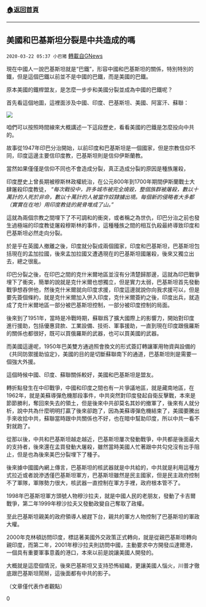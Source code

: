 ###  [:house:返回首頁](https://github.com/ourhimalayas/txt)
---

## 美國和巴基斯坦分裂是中共造成的嗎
`2020-03-22 05:37 小巴猪` [轉載自GNews](https://gnews.org/zh-hant/148603/)

現在中國人一說巴基斯坦就是“巴鐵”，形容中國和巴基斯坦的關係，特別特別的鐵，但是這個巴鐵以前並不是中國的巴鐵，而是美國的巴鐵。

原本美國的鐵桿盟友，是怎麼一步步和美國分裂並成為中國的巴鐵呢？

首先看這個地圖，這裡面涉及中國、印度、巴基斯坦、美國、阿富汗、蘇聯：

![](https://s3-ap-northeast-1.amazonaws.com/news.guo.offload.media/wp-content/uploads/2020/03/22053755/111-1.png)

咱們可以按照時間線來大概講述一下這段歷史，看看美國的巴鐵是怎麼投向中共的。

故事從1947年印巴分治開始，以前印度和巴基斯坦是一個國家，但是宗教信仰不同，印度這邊主要信印度教，巴基斯坦則是信仰伊斯蘭教。

當然如果僅僅是信仰不同也不會造成分裂，真正造成分裂的原因是種族屠殺，

印度歷史上曾長期被穆斯林政權統治，在公元800年到1700年期間伊斯蘭戰士大肆屠殺印度教徒， *“每次戰役中，許多城市被完全燒毀，整個族群被屠殺，數以十萬計的人死於非命，數以十萬計的人被當作奴隸擄出境。每個新的侵略者大多都（實實在在地）用印度教徒的屍骨堆成了山。”*

這就為兩個宗教之間埋下了不可調和的衝突，或者稱之為世仇，印巴分治之前也發生過極端的印度教徒屠殺穆斯林的事件，這種種族之間的相互仇殺最終導致印度和巴基斯坦必然走向分裂。

於是乎在英國人撤離之後，印度就分裂成兩個國家，印度和巴基斯坦，巴基斯坦包括現在的孟加拉國，後來孟加拉國又遭遇現在的巴基斯坦國屠殺，後來又獨立出去，總之很亂。

印巴分裂之後，在印巴之間的克什米爾地區並沒有分清楚歸那邊，這就為印巴戰爭埋下了衝突，簡單的說就是克什米爾也想獨立，但是實力太弱，巴基斯坦首先發動戰爭想吞併他，然後克什米爾就向印度求援，印度這邊就說你向我求援可以，但是要先簽個條約，就是克什米爾加入併入印度，克什米爾簽約之後，印度出兵，就造成了克什米爾地區一部分被巴基斯坦控制，一部分被印度控制的局面。

後來到了1951年，當時是冷戰時期，蘇聯爲了擴大國際上的影響力，開始對印度進行援助，包括優惠貸款、工業設備、技術、軍事援助，一直到現在印度跟俄羅斯的關係也都很好，既可以買俄羅斯的武器，也可以買美國的武器。

而美國這邊呢，1950年巴美雙方通過照會換文的形式簽訂轉讓軍用物資與設備的《共同防禦援助協定》，美國的目的是切斷蘇聯南下的通道，巴基斯坦則是需要一個強大外援。

這個時候中國、印度、蘇聯關係較好，美國和巴基斯坦是盟友。

轉折點發生在中印戰爭，中國和印度之間也有一片爭議地區，就是藏南地區，在1962年，就是美蘇導彈危機那段事件，中共突然對印度發起自衛反擊戰，本來是節節勝利，奪回來失去的領土，但是後來中共卻莫名其妙的撤軍了，後來有人就分析，說中共為什麼明明打贏了後來卻跑了，因為美蘇導彈危機結束了，美國要騰出手來收拾中共，蘇聯當時跟中共關係也不好，也在暗中幫助印度，所以中共一看不對就跑了。

從那以後，中共和巴基斯坦越走越近，巴基斯坦屢次發動戰爭，中共都是後面最大的支持者，後來還在孟買發動大屠殺，雖然當時美國人忙著跟中共勾兌沒有出手阻止，但是也為後來美巴分裂埋下了種子。

後來據中國國內網上傳言，巴基斯坦的核武器就是中共給的，中共就是利用這種方式拉近或者說滲透僅巴基斯坦軍方，巴基斯坦雖然是民主國家，但是民主政府控制不了軍隊，軍隊勢力很大，核武器一直控制在軍方手裡，政府根本管不了。

1998年巴基斯坦軍方頭號人物穆沙拉夫，就是中國人民的老朋友，發動了卡吉爾戰爭，第二年1999年穆沙拉夫又發動政變自己奪取了政權。

至此巴基斯坦親美的政府領導人被趕下台，親共的軍方人物控制了巴基斯坦的軍政大權。

2000年克林頓訪問印度，標誌著美國外交政策正式轉向，就是從親巴基斯坦轉向親印度，而第二年，2001年穆沙拉夫則訪問中國，主動要求中方開發瓜達爾港，一個具有重要軍事意義的港口，本來以前是說讓美國人開發的。

大概就是這麼個情況，後來巴基斯坦又支持恐怖組織，更讓美國人惱火，川普才徹底跟巴基斯坦鬧掰，這後面都有中共的影子。

（文章僅代表作者觀點）

0
